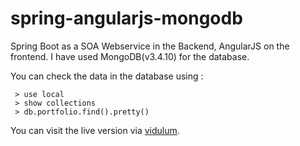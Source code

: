 # spring-angularjs-mongodb

Spring Boot as a SOA Webservice in the Backend, AngularJS on the frontend. I have used MongoDB(v3.4.10) for the database.

You can check the data in the database using : 
```
 > use local
 > show collections
 > db.portfolio.find().pretty()
```

You can visit the live version via [vidulum](http://vidulum-dev-alpha.herokuapp.com/).
